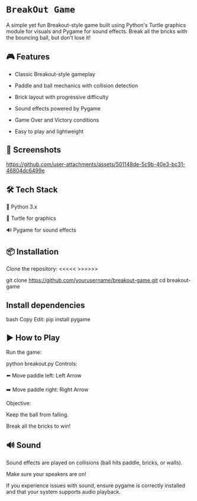 # **`BreakOut Game`**
A simple yet fun Breakout-style game built using Python's Turtle graphics module for 
visuals and Pygame for sound effects. Break all the bricks with the bouncing ball,
but don’t lose it!

## 🎮 Features ##
- Classic Breakout-style gameplay

- Paddle and ball mechanics with collision detection

- Brick layout with progressive difficulty

- Sound effects powered by Pygame

- Game Over and Victory conditions

- Easy to play and lightweight

 ## 📸 Screenshots ##

 

https://github.com/user-attachments/assets/501148de-5c9b-40e3-bc31-46804dc6499e

## 🛠️ Tech Stack ##
🐍 Python 3.x

🐢 Turtle for graphics

🔊 Pygame for sound effects

## 📦 Installation ##
Clone the repository:
<<<<<   >>>>>>


git clone https://github.com/yourusername/breakout-game.git
cd breakout-game

## Install dependencies ##

bash
Copy
Edit:
pip install pygame

## ▶️ How to Play ##
Run the game:

python breakout.py
Controls:

⬅️ Move paddle left: Left Arrow

➡️ Move paddle right: Right Arrow

Objective:

Keep the ball from falling.

Break all the bricks to win!

## 🔊 Sound ##
Sound effects are played on collisions (ball hits paddle, bricks, or walls).

Make sure your speakers are on!

If you experience issues with sound, ensure pygame is correctly installed and that your system supports audio playback.









